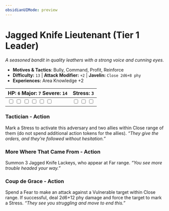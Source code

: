 ```yaml
---
obsidianUIMode: preview
---
```

# Jagged Knife Lieutenant (Tier 1 Leader)

*A seasoned bandit in quality leathers with a strong voice and cunning eyes.*

- **Motives & Tactics**: Bully, Command, Profit, Reinforce
- **Difficulty:** `13` | **Attack Modifier:** `+2` | **Javelin:** `Close 2d6+8 phy`
- **Experiences:** Area Knowledge +2

| HP: `6` Major: `7` Severe: `14` | Stress: `3` |
|--|--|
|  <input type="checkbox" unchecked id="099895fd"> <input type="checkbox" unchecked id="9407bf6d"> <input type="checkbox" unchecked id="f182bd96"> <input type="checkbox" unchecked id="d8b59e41"> <input type="checkbox" unchecked id="045f5cd8"> <input type="checkbox" unchecked id="f4b2ec93"> |  <input type="checkbox" unchecked id="e0c17a24"> <input type="checkbox" unchecked id="512aaae8"> <input type="checkbox" unchecked id="4d37c1f5"> |

### Tactician - Action

Mark a Stress to activate this adversary and two allies within Close range of them (do not spend additional action tokens for the allies). *“They give the orders, and they’re followed without hesitation.”*

### More Where That Came From - Action

Summon 3 Jagged Knife Lackeys, who appear at Far range. *“You see more trouble headed your way.”*

### Coup de Grace - Action

Spend a Fear to make an attack against a Vulnerable target within Close range. If successful, deal 2d6+12 phy damage and force the target to mark a Stress. *“They see you struggling and move to end this.”*



